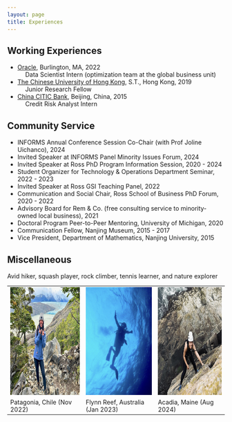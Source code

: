 ```yaml
---
layout: page
title: Experiences
---
```


## Working Experiences

- [Oracle](https://www.oracle.com/), Burlington, MA, 2022\
&emsp; Data Scientist Intern (optimization team at the global business unit)
- [The Chinese University of Hong Kong](https://www.cuhk.edu.hk/english/index.html), S.T., Hong Kong, 2019\
&emsp; Junior Research Fellow
- [China CITIC Bank](https://www.citicbank.com/), Beijing, China, 2015\
&emsp; Credit Risk Analyst Intern

## Community Service
- INFORMS Annual Conference Session Co-Chair (with Prof Joline Uichanco), 2024
- Invited Speaker at INFORMS Panel Minority Issues Forum, 2024
- Invited Speaker at Ross PhD Program Information Session, 2020 - 2024
- Student Organizer for Technology & Operations Department Seminar, 2022 - 2023
- Invited Speaker at Ross GSI Teaching Panel, 2022
- Communication and Social Chair, Ross School of Business PhD Forum, 2020 - 2022
- Advisory Board for Rem & Co. (free consulting service to minority-owned local business), 2021
- Doctoral Program Peer-to-Peer Mentoring, University of Michigan, 2020
- Communication Fellow, Nanjing Museum, 2015 - 2017
- Vice President, Department of Mathematics, Nanjing University, 2015

## Miscellaneous
Avid hiker, squash player, rock climber, tennis learner, and nature explorer

<table style="border:hidden;">
  <tr>
    <td><img src="/public/hike1.jpeg" width=325 height=250></td>
    <td><img src="/public/hike5.jpg" width=325 height=250></td>
    <td><img src="/public/hike2.jpg" width = 325 height=250></td>

  </tr>
    <tr>
    <td>Patagonia, Chile (Nov 2022)</td>
    <td> Flynn Reef, Australia (Jan 2023) </td>
    <td> Acadia, Maine (Aug 2024) </td>
  </tr>
 </table>

